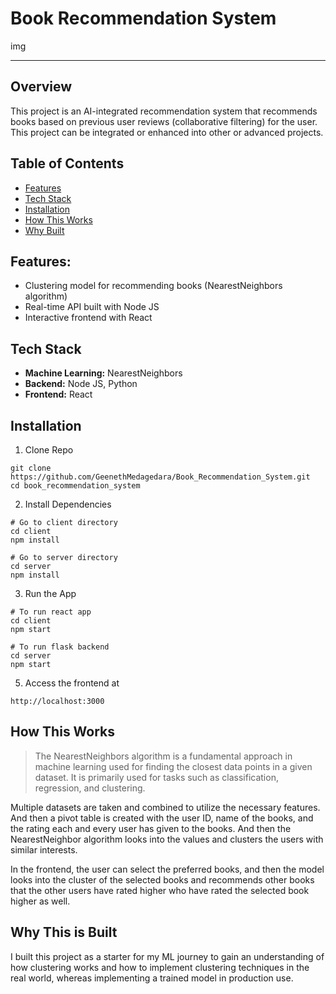 # Book Recommendation System

img

---

## Overview

This project is an AI-integrated recommendation system that recommends books based on previous user reviews (collaborative filtering) for the user. This project can be integrated or enhanced into other or advanced projects.

## Table of Contents

- [Features](#features)
- [Tech Stack](#tech-stack)
- [Installation](#installation)
- [How This Works](#how-this-works)
- [Why Built](#why-this-is-built)

## Features:

- Clustering model for recommending books (NearestNeighbors algorithm)
- Real-time API built with Node JS
- Interactive frontend with React

## Tech Stack

- **Machine Learning:** NearestNeighbors
- **Backend:** Node JS, Python
- **Frontend:** React

## Installation

1. Clone Repo

```
git clone https://github.com/GeenethMedagedara/Book_Recommendation_System.git
cd book_recommendation_system
```

2. Install Dependencies

```
# Go to client directory
cd client
npm install

# Go to server directory
cd server
npm install
```

3. Run the App
```
# To run react app
cd client 
npm start

# To run flask backend
cd server
npm start
```

5. Access the frontend at
```
http://localhost:3000
```

## How This Works

>The NearestNeighbors algorithm is a fundamental approach in machine learning used for finding the closest data points in a given dataset. It is primarily used for tasks such as classification, regression, and clustering.

Multiple datasets are taken and combined to utilize the necessary features. And then a pivot table is created with the user ID, name of the books, and the rating each and every user has given to the books. And then the NearestNeighbor algorithm looks into the values and clusters the users with similar interests.

In the frontend, the user can select the preferred books, and then the model looks into the cluster of the selected books and recommends other books that the other users have rated higher who have rated the selected book higher as well.

## Why This is Built

I built this project as a starter for my ML journey to gain an understanding of how clustering works and how to implement clustering techniques in the real world, whereas implementing a trained model in production use.